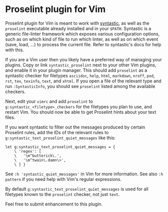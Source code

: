 # Proselint plugin for Vim

Proselint plugin for Vim is meant to work with [syntastic][syntastic], as well
as the `proselint` executable already installed and in your `$PATH`. Syntastic
is a generic file-linter framework which exposes various configuration
options, such as on which kind of file to run which linter, as well as
on which event (save, load, ...) to process the current file. Refer to
syntastic's docs for help with this.

If you are a Vim user then you likely have a preferred way of managing
your plugins. Copy or link `syntastic_proselint` next to your other Vim
plugins, and enable it in your plugin manager. This should add `proselint`
as a syntastic checker for filetypes `asciidoc`, `help`, `html`, `markdown`,
`nroff`, `pod`, `rst`, `tex`, `texinfo`, `text`, and `xhtml`. If you open a
file of the relevant type and run `:SyntasticInfo`, you should see `proselint`
listed among the available checkers.

Next, edit your `vimrc` and add `proselint` to
`g:syntastic_<filetype>_checkers` for the filetypes you plan to use, and
restart Vim. You should now be able to get Proselint hints about your text
files.

If you want syntastic to filter out the messages produced by
certain Proselint rules, add the IDs of the relevant rules to
`g:syntastic_text_proselint_quiet_messages` like this:
```vim
let g:syntastic_text_proselint_quiet_messages = {
    \ 'regex': [
    \   '\m^butterick\.',
    \   '\m^twain\.damn\>',
    \ ] }
```
See `:h 'syntastic_quiet_messages'` in Vim for more information. See also
`:h pattern` if you need help with Vim's regular expressions.

By default `g:syntastic_text_proselint_quiet_messages` is used for all
filetypes known to the `proselint` checker, not just `text`.

Feel free to submit enhancement to this plugin.

[syntastic]: https://github.com/scrooloose/syntastic
